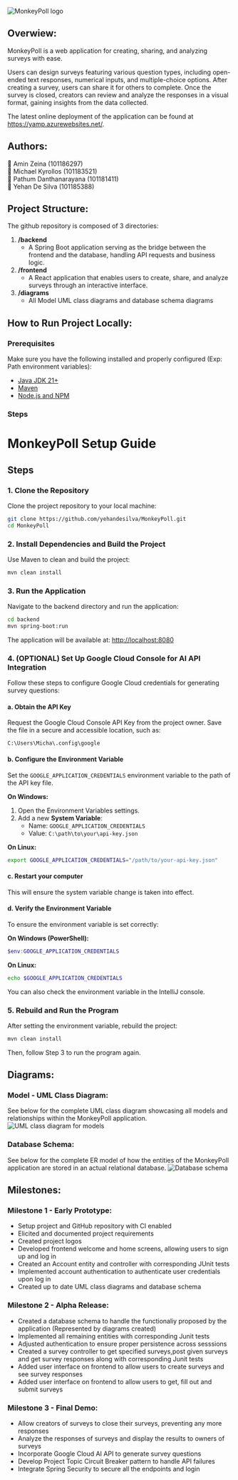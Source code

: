 ![MonkeyPoll logo](https://github.com/yehandesilva/monkeyPoll/blob/main/frontend/public/monkeypoll-full-green.svg)

## Overwiew:
MonkeyPoll is a web application for creating, sharing, and analyzing surveys with ease.  

Users can design surveys featuring various question types, including open-ended text responses, numerical inputs, and multiple-choice options. After creating a survey, users can share it for others to complete. Once the survey is closed, creators can review and analyze the responses in a visual format, gaining insights from the data collected.  

The latest online deployment of the application can be found at https://yamp.azurewebsites.net/.

## Authors:
🥇 Amin Zeina (101186297)  
🥇 Michael Kyrollos (101183521)  
🥇 Pathum Danthanarayana (101181411)  
🥇 Yehan De Silva (101185388)

## Project Structure:
The github repository is composed of 3 directories:
1) **/backend**
   - A Spring Boot application serving as the bridge between the frontend and the database, handling API requests and business logic.
2) **/frontend**
   - A React application that enables users to create, share, and analyze surveys through an interactive interface.
3) **/diagrams**
   - All Model UML class diagrams and database schema diagrams

## How to Run Project Locally:

### Prerequisites

Make sure you have the following installed and properly configured (Exp: Path environment variables):
- [Java JDK 21+](https://www.oracle.com/ca-en/java/technologies/downloads/)
- [Maven](https://maven.apache.org/) 
- [Node.js and NPM](https://nodejs.org/)

### Steps

# MonkeyPoll Setup Guide

## Steps

### 1. Clone the Repository
Clone the project repository to your local machine:
```bash
git clone https://github.com/yehandesilva/MonkeyPoll.git
cd MonkeyPoll
```

### 2. Install Dependencies and Build the Project
Use Maven to clean and build the project:
```bash
mvn clean install
```

### 3. Run the Application
Navigate to the backend directory and run the application:
```bash
cd backend
mvn spring-boot:run
```
The application will be available at: [http://localhost:8080](http://localhost:8080)

### 4. (OPTIONAL) Set Up Google Cloud Console for AI API Integration
Follow these steps to configure Google Cloud credentials for generating survey questions:

#### a. Obtain the API Key
Request the Google Cloud Console API Key from the project owner. Save the file in a secure and accessible location, such as:
```plaintext
C:\Users\Micha\.config\google
```

#### b. Configure the Environment Variable
Set the `GOOGLE_APPLICATION_CREDENTIALS` environment variable to the path of the API key file.

**On Windows:**
1. Open the Environment Variables settings.
2. Add a new **System Variable**:
   - Name: `GOOGLE_APPLICATION_CREDENTIALS`
   - Value: `C:\path\to\your\api-key.json`

**On Linux:**
```bash
export GOOGLE_APPLICATION_CREDENTIALS="/path/to/your-api-key.json"
```
#### c. Restart your computer 
This will ensure the system variable change is taken into effect.

#### d. Verify the Environment Variable
To ensure the environment variable is set correctly:

**On Windows (PowerShell):**
```powershell
$env:GOOGLE_APPLICATION_CREDENTIALS
```

**On Linux:**
```bash
echo $GOOGLE_APPLICATION_CREDENTIALS
```

You can also check the environment variable in the IntelliJ console.

### 5. Rebuild and Run the Program
After setting the environment variable, rebuild the project:
```bash
mvn clean install
```

Then, follow Step 3 to run the program again.



## Diagrams:

### Model - UML Class Diagram:
See below for the complete UML class diagram showcasing all models and relationships within the MonkeyPoll application.
![UML class diagram for models](diagrams/current/UMLDiagram.png)

### Database Schema:
See below for the complete ER model of how the entities of the MonkeyPoll application are stored in an actual relational database.
![Database schema](diagrams/current/ERDiagram.png)

## Milestones:

### Milestone 1 - Early Prototype:
- Setup project and GitHub repository with CI enabled
- Elicited and documented project requirements
- Created project logos
- Developed frontend welcome and home screens, allowing users to sign up and log in
- Created an Account entity and controller with corresponding JUnit tests
- Implemented account authentication to authenticate user credentials upon log in
- Created up to date UML class diagrams and database schema

### Milestone 2 - Alpha Release:
- Created a database schema to handle the functionaliy proposed by the application (Represented by diagrams created)
- Implemented all remaining entities with corresponding Junit tests
- Adjusted authentication to ensure proper persistence across sesssions
- Created a survey controller to get specified surveys,post given surveys and get survey responses along with corresponding Junit tests
- Added user interface on frontend to allow users to create surveys and see survey responses
- Added user interface on frontend to allow users to get, fill out and submit surveys

### Milestone 3 - Final Demo:
- Allow creators of surveys to close their surveys, preventing any more responses
- Analyze the responses of surveys and display the results to owners of surveys
- Incorporate Google Cloud AI API to generate survey questions
- Develop Project Topic Circuit Breaker pattern to handle API failures
- Integrate Spring Security to secure all the endpoints and login 
